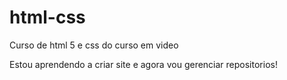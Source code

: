 # html-css
 Curso de html 5 e css do curso em video

Estou aprendendo a criar site e agora vou gerenciar repositorios!